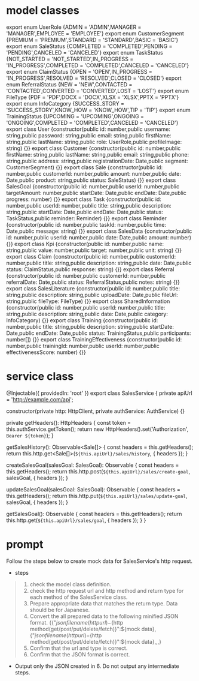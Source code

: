 # model classes
export enum UserRole {ADMIN = 'ADMIN',MANAGER = 'MANAGER',EMPLOYEE = 'EMPLOYEE'}
export enum CustomerSegment {PREMIUM = 'PREMIUM',STANDARD = 'STANDARD',BASIC = 'BASIC'}
export enum SaleStatus {COMPLETED = 'COMPLETED',PENDING = 'PENDING',CANCELED = 'CANCELED'}
export enum TaskStatus {NOT_STARTED = 'NOT_STARTED',IN_PROGRESS = 'IN_PROGRESS',COMPLETED = 'COMPLETED',CANCELED = 'CANCELED'}
export enum ClaimStatus {OPEN = 'OPEN',IN_PROGRESS = 'IN_PROGRESS',RESOLVED = 'RESOLVED',CLOSED = 'CLOSED'}
export enum ReferralStatus {NEW = 'NEW',CONTACTED = 'CONTACTED',CONVERTED = 'CONVERTED',LOST = 'LOST'}
export enum FileType {PDF = 'PDF',DOCX = 'DOCX',XLSX = 'XLSX',PPTX = 'PPTX'}
export enum InfoCategory {SUCCESS_STORY = 'SUCCESS_STORY',KNOW_HOW = 'KNOW_HOW',TIP = 'TIP'}
export enum TrainingStatus {UPCOMING = 'UPCOMING',ONGOING = 'ONGOING',COMPLETED = 'COMPLETED',CANCELED = 'CANCELED'}
export class User {constructor(public id: number,public username: string,public password: string,public email: string,public firstName: string,public lastName: string,public role: UserRole,public profileImage: string) {}}
export class Customer {constructor(public id: number,public firstName: string,public lastName: string,public email: string,public phone: string,public address: string,public registrationDate: Date,public segment: CustomerSegment) {}}
export class Sale {constructor(public id: number,public customerId: number,public amount: number,public date: Date,public product: string,public status: SaleStatus) {}}
export class SalesGoal {constructor(public id: number,public userId: number,public targetAmount: number,public startDate: Date,public endDate: Date,public progress: number) {}}
export class Task {constructor(public id: number,public userId: number,public title: string,public description: string,public startDate: Date,public endDate: Date,public status: TaskStatus,public reminder: Reminder) {}}
export class Reminder {constructor(public id: number,public taskId: number,public time: Date,public message: string) {}}
export class SalesData {constructor(public id: number,public userId: number,public date: Date,public amount: number) {}}
export class Kpi {constructor(public id: number,public name: string,public value: number,public target: number,public unit: string) {}}
export class Claim {constructor(public id: number,public customerId: number,public title: string,public description: string,public date: Date,public status: ClaimStatus,public response: string) {}}
export class Referral {constructor(public id: number,public customerId: number,public referralDate: Date,public status: ReferralStatus,public notes: string) {}}
export class SalesLiterature {constructor(public id: number,public title: string,public description: string,public uploadDate: Date,public fileUrl: string,public fileType: FileType) {}}
export class SharedInformation {constructor(public id: number,public userId: number,public title: string,public description: string,public date: Date,public category: InfoCategory) {}}
export class Training {constructor(public id: number,public title: string,public description: string,public startDate: Date,public endDate: Date,public status: TrainingStatus,public participants: number[]) {}}
export class TrainingEffectiveness {constructor(public id: number,public trainingId: number,public userId: number,public effectivenessScore: number) {}}

# service class
@Injectable({
  providedIn: 'root'
})
export class SalesService {
  private apiUrl = 'http://example.com/api';

  constructor(private http: HttpClient, private authService: AuthService) {}

  private getHeaders(): HttpHeaders {
    const token = this.authService.getToken();
    return new HttpHeaders().set('Authorization', `Bearer ${token}`);
  }

  getSalesHistory(): Observable<Sale[]> {
    const headers = this.getHeaders();
    return this.http.get<Sale[]>(`${this.apiUrl}/sales/history`, { headers });
  }

  createSalesGoal(salesGoal: SalesGoal): Observable<SalesGoal> {
    const headers = this.getHeaders();
    return this.http.post<SalesGoal>(`${this.apiUrl}/sales/create-goal`, salesGoal, { headers });
  }

  updateSalesGoal(salesGoal: SalesGoal): Observable<SalesGoal> {
    const headers = this.getHeaders();
    return this.http.put<SalesGoal>(`${this.apiUrl}/sales/update-goal`, salesGoal, { headers });
  }

  getSalesGoal(): Observable<SalesGoal> {
    const headers = this.getHeaders();
    return this.http.get<SalesGoal>(`${this.apiUrl}/sales/goal`, { headers });
  }
}

# prompt
Follow the steps below to create mock data for SalesService's http request.
- steps
> 1. check the model class definition.
> 2. check the http request url and http method and return type for each method of the SalesService class.
> 3. Prepare appropriate data that matches the return type. Data should be for Japanese.
> 4. Convert the all prepared data to the following minified JSON format.
>    {{"${json file name (http url)}-${http method(get/post/put/delete/fetch)}":${mock data},{"${json file name (http url)}-${http method(get/post/put/delete/fetch)}":${mock data},,,}
> 5. Confirm that the url and type is correct.
> 6. Confirm that the JSON format is correct.
* Output only the JSON created in 6. Do not output any intermediate steps.
